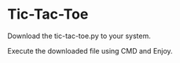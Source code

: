 # Tic-Tac-Toe
Download the tic-tac-toe.py to your system.

Execute the downloaded file using CMD and Enjoy. 
